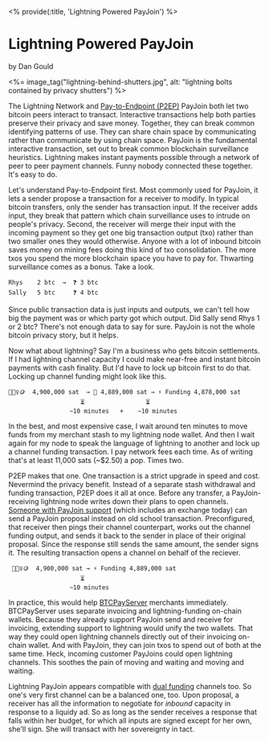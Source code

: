 <% provide(:title, 'Lightning Powered PayJoin') %>

# Lightning Powered PayJoin

<span class="by-line">by Dan Gould</span>

<%= image_tag("lightning-behind-shutters.jpg", alt: "lightning bolts contained by privacy shutters")  %>

The Lightning Network and [Pay-to-Endpoint (P2EP)](https://bitcoinmagazine.com/culture/blockchain-analysis-about-get-harder-p2ep-enters-testing-phase) PayJoin both let two bitcoin peers interact to transact. Interactive transactions help both parties preserve their privacy and save money. Together, they can break common identifying patterns of use. They can share chain space by communicating rather than communicate by using chain space. PayJoin is the fundamental interactive transaction, set out to break common blockchain surveillance heuristics. Lightning makes instant payments possible through a network of peer to peer payment channels. Funny nobody connected these together. It's easy to do.

Let's understand Pay-to-Endpoint first. Most commonly used for PayJoin, it lets a sender propose a transaction for a receiver to modify. In typical bitcoin transfers, only the sender has transaction input. If the receiver adds input, they break that pattern which chain surveillance uses to intrude on people's privacy. Second, the receiver will merge their input with the incoming payment so they get one big transaction output (txo) rather than two smaller ones they would otherwise. Anyone with a lot of inbound bitcoin saves money on mining fees doing this kind of txo consolidation. The more txos you spend the more blockchain space you have to pay for. Thwarting surveillance comes as a bonus. Take a look.

~~~ console
Rhys    2 btc  →  ❓ 3 btc
Sally   5 btc     ❓ 4 btc
~~~

Since public transaction data is just inputs and outputs, we can't tell how big the payment was or which party got which output. Did Sally send Rhys 1 or 2 btc? There's not enough data to say for sure. PayJoin is not the whole bitcoin privacy story, but it helps.

Now what about lightning? Say I'm a business who gets bitcoin settlements. If I had lightning channel capacity I could make near-free and instant bitcoin payments with cash finality. But I'd have to lock up bitcoin first to do that. Locking up channel funding might look like this.

~~~ console
💁🏻‍♀️🪙  4,900,000 sat  → 👝 4,889,000 sat → ⚡️ Funding 4,878,000 sat
                    ⏳                 ⏳
                 ~10 minutes   +    ~10 minutes
~~~

In the best, and most expensive case, I wait around ten minutes to move funds from my merchant stash to my lightning node wallet. And then I wait again for my node to speak the language of lightning to another and lock up a channel funding transaction. I pay network fees each time. As of writing that's at least 11,000 sats (~$2.50) a pop. Times two.

P2EP makes that one. One transaction is a strict upgrade in speed and cost. Nevermind the privacy benefit. Instead of a separate stash withdrawal and funding transaction, P2EP does it all at once. Before any transfer, a PayJoin-receiving lightning node writes down their plans to open channels. [Someone with PayJoin support](https://en.bitcoin.it/wiki/PayJoin_adoption) (which includes an exchange today) can send a PayJoin proposal instead on old school transaction. Preconfigured, that receiver then pings their channel counterpart, works out the channel funding output, and sends it back to the sender in place of their original proposal. Since the response still sends the same amount, the sender signs it. The resulting transaction opens a channel on behalf of the reciever.

~~~ console
 💁🏻‍♀️🪙  4,900,000 sat → ⚡️ Funding 4,889,000 sat
                    ⏳
                 ~10 minutes
~~~

In practice, this would help [BTCPayServer](https://btcpayserver.org) merchants immediately. BTCPayServer uses separate invoicing and lightning-funding on-chain wallets. Because they already support PayJoin send and receive for invoicing, extending support to lightning would unify the two wallets. That way they could open lightning channels directly out of their invoicing on-chain wallet. And with PayJoin, they can join txos to spend out of both at the same time. Heck, incoming customer PayJoins could open lightning channels. This soothes the pain of moving and waiting and moving and waiting.

Lightning PayJoin appears compatible with [dual funding](https://bitcoinops.org/en/topics/dual-funding/) channels too. So one's very first channel can be a balanced one, too. Upon proposal, a receiver has all the information to negotiate for *inbound* capacity in response to a liquidy ad. So as long as the sender receives a response that falls within her budget, for which all inputs are signed except for her own, she'll sign. She will transact with her sovereignty in tact.
